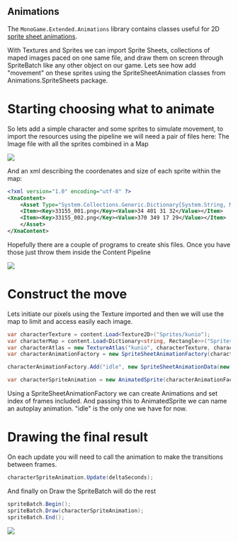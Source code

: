 ## Animations

The `MonoGame.Extended.Animations` library contains classes useful for 2D [sprite sheet animations](MonoGame.Extended.Animation/Animated-Sprites.md).


With Textures and Sprites we can import Sprite Sheets, collections of maped images paced on one same file, and draw them on screen through SpriteBatch like any other object on our game. Lets see how add "movement" on these sprites using the SpriteSheetAnimation classes from Animations.SpriteSheets package.

# Starting choosing what to animate
So lets add a simple character and some sprites to simulate movement, to import the resources using the pipeline we will need a pair of files here:
The Image file with all the sprites combined in a Map

![](http://i.imgur.com/gVfkoF2.png)

And an xml describing the coordenates and size of each sprite within the map:

```xml
<?xml version="1.0" encoding="utf-8" ?>
<XnaContent>
    <Asset Type="System.Collections.Generic.Dictionary[System.String, Microsoft.Xna.Framework.Rectangle]">
	<Item><Key>33155_001.png</Key><Value>34 401 31 32</Value></Item>
	<Item><Key>33155_002.png</Key><Value>370 349 17 29</Value></Item>
    </Asset>
</XnaContent>
```

Hopefully there are a couple of programs to create shis files. Once you have those just throw them inside the Content Pipeline

![](http://i.imgur.com/hEhyOKh.png)

# Construct the move
Lets initiate our pixels using the Texture imported and then we will use the map to limit and access easily each image.

```csharp
var characterTexture = content.Load<Texture2D>("Sprites/kunio");
var characterMap = content.Load<Dictionary<string, Rectangle>>("Sprites/kunioMap");
var characterAtlas = new TextureAtlas("kunio", characterTexture, characterMap);
var characterAnimationFactory = new SpriteSheetAnimationFactory(characterAtlas);

characterAnimationFactory.Add("idle", new SpriteSheetAnimationData(new[] { 0, 1 }, isLooping: true));

var characterSpriteAnimation = new AnimatedSprite(characterAnimationFactory,"idle");
```

Using a SpriteSheetAnimationFactory we can create Animations and set index of frames included. And passing this to AnimatedSprite we can name an autoplay animation. "idle" is the only one we have for now.

# Drawing the final result
On each update you will need to call the animation to make the transitions between frames.

```csharp
characterSpriteAnimation.Update(deltaSeconds);
```

And finally on Draw the SpriteBatch will do the rest

```csharp
spriteBatch.Begin();
spriteBatch.Draw(characterSpriteAnimation);
spriteBatch.End();
```

![](http://i.imgur.com/MhEocnH.gif)
